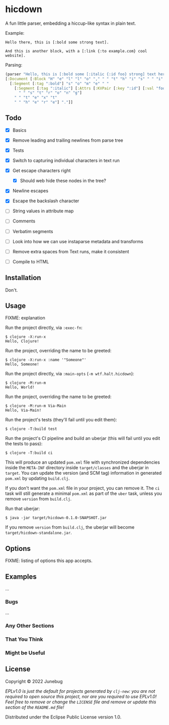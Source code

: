 # hicdown

A fun little parser, embedding a hiccup-like syntax in plain text.

Example:

```
Hello there, this is [:bold some strong text].

And this is another block, with a [:link {:to example.com} cool website].
```

Parsing:

``` clojure
(parser "Hello, this is [:bold some [:italic {:id foo} strong] text here].")
[:Document [:Block "H" "e" "l" "l" "o" "," " " "t" "h" "i" "s" " " "i" "s" " " 
  [:Segment [:tag ":bold"] "s" "o" "m" "e" " " 
    [:Segment [:tag ":italic"] [:Attrs [:KVPair [:key ":id"] [:val "foo"]]] 
      " " "s" "t" "r" "o" "n" "g"] 
    " " "t" "e" "x" "t" 
    " " "h" "e" "r" "e"] "."]]
```

## Todo

- [X] Basics
- [x] Remove leading and trailing newlines from parse tree
- [x] Tests
- [x] Switch to capturing individual characters in text run
- [x] Get escape characters right
  - [x] Should web hide these nodes in the tree?
- [x] Newline escapes
- [x] Escape the backslash character
- [ ] String values in attribute map
- [ ] Comments
- [ ] Verbatim segments
- [ ] Look into how we can use instaparse metadata and transforms
- [ ] Remove extra spaces from Text runs, make it consistent
- [ ] Compile to HTML


## Installation

Don't. 

## Usage

FIXME: explanation

Run the project directly, via `:exec-fn`:

    $ clojure -X:run-x
    Hello, Clojure!

Run the project, overriding the name to be greeted:

    $ clojure -X:run-x :name '"Someone"'
    Hello, Someone!

Run the project directly, via `:main-opts` (`-m wtf.halt.hicdown`):

    $ clojure -M:run-m
    Hello, World!

Run the project, overriding the name to be greeted:

    $ clojure -M:run-m Via-Main
    Hello, Via-Main!

Run the project's tests (they'll fail until you edit them):

    $ clojure -T:build test

Run the project's CI pipeline and build an uberjar (this will fail until you edit the tests to pass):

    $ clojure -T:build ci

This will produce an updated `pom.xml` file with synchronized dependencies inside the `META-INF`
directory inside `target/classes` and the uberjar in `target`. You can update the version (and SCM tag)
information in generated `pom.xml` by updating `build.clj`.

If you don't want the `pom.xml` file in your project, you can remove it. The `ci` task will
still generate a minimal `pom.xml` as part of the `uber` task, unless you remove `version`
from `build.clj`.

Run that uberjar:

    $ java -jar target/hicdown-0.1.0-SNAPSHOT.jar

If you remove `version` from `build.clj`, the uberjar will become `target/hicdown-standalone.jar`.

## Options

FIXME: listing of options this app accepts.

## Examples

...

### Bugs

...

### Any Other Sections
### That You Think
### Might be Useful

## License

Copyright © 2022 Junebug

_EPLv1.0 is just the default for projects generated by `clj-new`: you are not_
_required to open source this project, nor are you required to use EPLv1.0!_
_Feel free to remove or change the `LICENSE` file and remove or update this_
_section of the `README.md` file!_

Distributed under the Eclipse Public License version 1.0.
